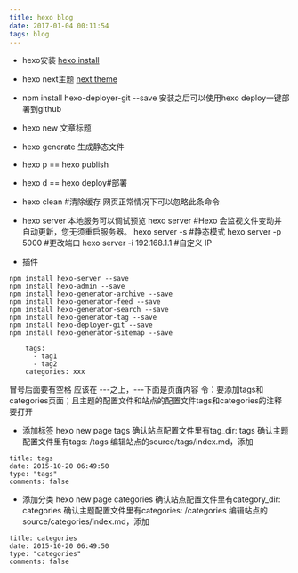 ```yaml
---
title: hexo blog
date: 2017-01-04 00:11:54
tags: blog
---
```

- hexo安装
[hexo install](https://hexo.io/zh-cn/docs/setup.html)
- hexo next主题
[next theme](http://theme-next.iissnan.com/getting-started.html)
- npm install hexo-deployer-git --save
	安装之后可以使用hexo deploy一键部署到github
- hexo new 文章标题
- hexo generate
	生成静态文件
- hexo p == hexo publish
- hexo d == hexo deploy#部署
- hexo clean #清除缓存 网页正常情况下可以忽略此条命令
- hexo server
	本地服务可以调试预览
	hexo server #Hexo 会监视文件变动并自动更新，您无须重启服务器。
	hexo server -s #静态模式
	hexo server -p 5000 #更改端口
	hexo server -i 192.168.1.1 #自定义 IP

- 插件

```
npm install hexo-server --save
npm install hexo-admin --save
npm install hexo-generator-archive --save
npm install hexo-generator-feed --save
npm install hexo-generator-search --save
npm install hexo-generator-tag --save
npm install hexo-deployer-git --save
npm install hexo-generator-sitemap --save

```

<!--more-->

```
	tags:
	  - tag1
	  - tag2
	categories: xxx
```
冒号后面要有空格
应该在 ---之上，---下面是页面内容
令：要添加tags和categories页面；且主题的配置文件和站点的配置文件tags和categories的注释要打开

- 添加标签
hexo new page tags
确认站点配置文件里有tag_dir: tags
确认主题配置文件里有tags: /tags
编辑站点的source/tags/index.md，添加

```
title: tags
date: 2015-10-20 06:49:50
type: "tags"
comments: false
```

- 添加分类
hexo new page categories
确认站点配置文件里有category_dir: categories
确认主题配置文件里有categories: /categories
编辑站点的source/categories/index.md，添加

```
title: categories
date: 2015-10-20 06:49:50
type: "categories"
comments: false
```
